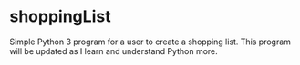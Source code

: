# shoppingList
Simple Python 3 program for a user to create a shopping list. This program will be updated as I learn and understand Python more.
